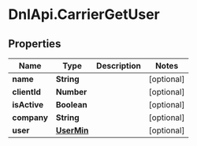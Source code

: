 # DnlApi.CarrierGetUser

## Properties
Name | Type | Description | Notes
------------ | ------------- | ------------- | -------------
**name** | **String** |  | [optional] 
**clientId** | **Number** |  | [optional] 
**isActive** | **Boolean** |  | [optional] 
**company** | **String** |  | [optional] 
**user** | [**UserMin**](UserMin.md) |  | [optional] 


